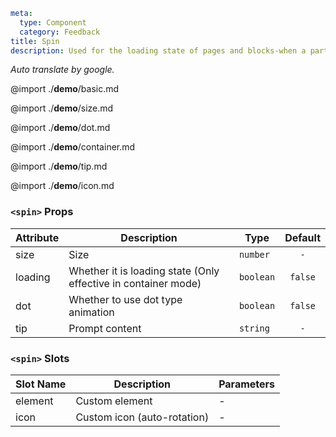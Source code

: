 ```yaml
meta:
  type: Component
  category: Feedback
title: Spin
description: Used for the loading state of pages and blocks-when a part of the page is waiting for asynchronous data or is in the rendering process, appropriate loading dynamics will effectively alleviate user anxiety.
```

*Auto translate by google.*

@import ./__demo__/basic.md

@import ./__demo__/size.md

@import ./__demo__/dot.md

@import ./__demo__/container.md

@import ./__demo__/tip.md

@import ./__demo__/icon.md


### `<spin>` Props

|Attribute|Description|Type|Default|
|---|---|---|:---:|
|size|Size|`number`|`-`|
|loading|Whether it is loading state (Only effective in container mode)|`boolean`|`false`|
|dot|Whether to use dot type animation|`boolean`|`false`|
|tip|Prompt content|`string`|`-`|
### `<spin>` Slots

|Slot Name|Description|Parameters|
|---|---|---|
|element|Custom element|-|
|icon|Custom icon (auto-rotation)|-|


